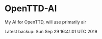 # OpenTTD-AI
My AI for OpenTTD, will use primarily air

Latest backup: Sun Sep 29 16:41:01 UTC 2019
